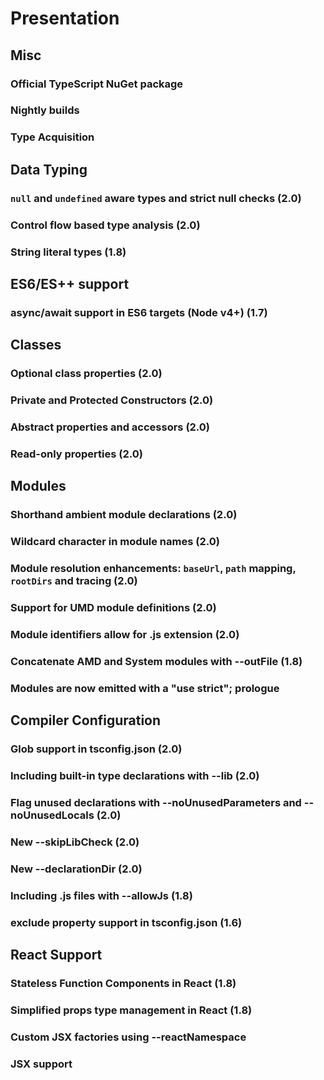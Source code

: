 
# Presentation

## Misc

### Official TypeScript NuGet package

### Nightly builds

### Type Acquisition

## Data Typing

### `null` and `undefined` aware types and strict null checks (2.0)

### Control flow based type analysis (2.0)

### String literal types (1.8)

## ES6/ES++ support

### async/await support in ES6 targets (Node v4+) (1.7)

## Classes

### Optional class properties (2.0)

### Private and Protected Constructors (2.0)

### Abstract properties and accessors (2.0)

### Read-only properties (2.0)

## Modules

### Shorthand ambient module declarations (2.0)

### Wildcard character in module names (2.0)

### Module resolution enhancements: `baseUrl`, `path` mapping, `rootDirs` and tracing (2.0)

### Support for UMD module definitions (2.0)

### Module identifiers allow for .js extension (2.0)

### Concatenate AMD and System modules with --outFile (1.8)

### Modules are now emitted with a "use strict"; prologue

## Compiler Configuration

### Glob support in tsconfig.json (2.0)

### Including built-in type declarations with --lib (2.0)

### Flag unused declarations with --noUnusedParameters and --noUnusedLocals (2.0)

### New --skipLibCheck (2.0)

### New --declarationDir (2.0)

### Including .js files with --allowJs (1.8)

### exclude property support in tsconfig.json (1.6)

## React Support

### Stateless Function Components in React (1.8)

### Simplified props type management in React (1.8)

### Custom JSX factories using --reactNamespace

### JSX support

